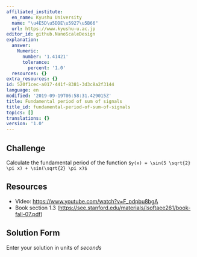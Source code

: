```yaml
---
affiliated_institute:
  en_name: Kyushu University
  name: "\u4E5D\u5DDE\u5927\u5B66"
  url: https://www.kyushu-u.ac.jp
editor_id: github.NanoScaleDesign
explanation:
  answer:
    Numeric:
      number: '1.41421'
      tolerance:
        percent: '1.0'
  resources: {}
extra_resources: {}
id: 520f1cec-a017-441f-8381-3d3c8a2f3144
language: en
modified: '2019-09-19T06:58:31.429015Z'
title: Fundamental period of sum of signals
title_id: fundamental-period-of-sum-of-signals
topics: []
translations: {}
version: '1.0'
---
```


## Challenge
Calculate the fundamental period of the function `$y(x) = \sin(5 \sqrt{2} \pi x) + \sin(\sqrt{2} \pi x)$`

## Resources

- Video: https://www.youtube.com/watch?v=F_pdpbu8bgA
- Book section 1.3 (https://see.stanford.edu/materials/lsoftaee261/book-fall-07.pdf)


## Solution Form
Enter your solution in units of *seconds*
